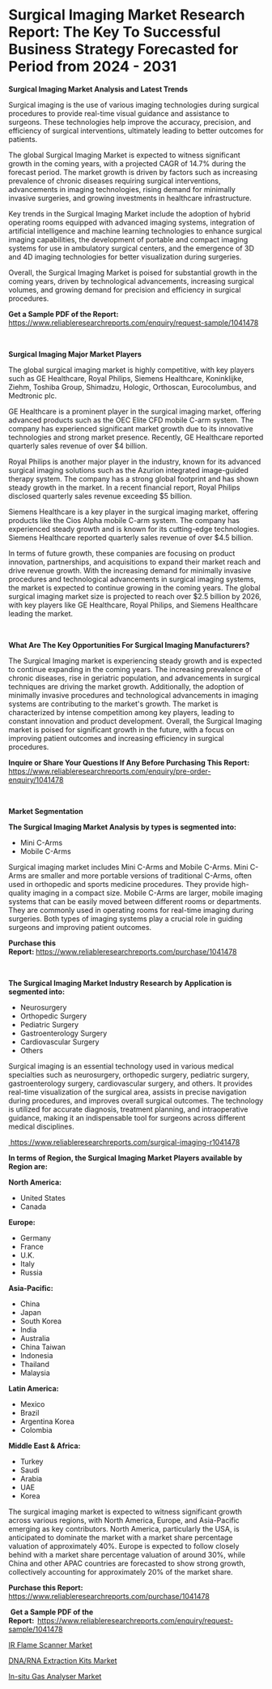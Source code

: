 <p><h1>Surgical Imaging Market Research Report: The Key To Successful Business Strategy Forecasted for Period from 2024 - 2031</h1></p><p><strong>Surgical Imaging Market Analysis and Latest Trends</strong></p>
<p><p>Surgical imaging is the use of various imaging technologies during surgical procedures to provide real-time visual guidance and assistance to surgeons. These technologies help improve the accuracy, precision, and efficiency of surgical interventions, ultimately leading to better outcomes for patients.</p><p>The global Surgical Imaging Market is expected to witness significant growth in the coming years, with a projected CAGR of 14.7% during the forecast period. The market growth is driven by factors such as increasing prevalence of chronic diseases requiring surgical interventions, advancements in imaging technologies, rising demand for minimally invasive surgeries, and growing investments in healthcare infrastructure.</p><p>Key trends in the Surgical Imaging Market include the adoption of hybrid operating rooms equipped with advanced imaging systems, integration of artificial intelligence and machine learning technologies to enhance surgical imaging capabilities, the development of portable and compact imaging systems for use in ambulatory surgical centers, and the emergence of 3D and 4D imaging technologies for better visualization during surgeries.</p><p>Overall, the Surgical Imaging Market is poised for substantial growth in the coming years, driven by technological advancements, increasing surgical volumes, and growing demand for precision and efficiency in surgical procedures.</p></p>
<p><strong>Get a Sample PDF of the Report:&nbsp;</strong> <a href="https://www.reliableresearchreports.com/enquiry/request-sample/1041478">https://www.reliableresearchreports.com/enquiry/request-sample/1041478</a></p>
<p>&nbsp;</p>
<p><strong>Surgical Imaging Major Market Players</strong></p>
<p><p>The global surgical imaging market is highly competitive, with key players such as GE Healthcare, Royal Philips, Siemens Healthcare, Koninklijke, Ziehm, Toshiba Group, Shimadzu, Hologic, Orthoscan, Eurocolumbus, and Medtronic plc. </p><p>GE Healthcare is a prominent player in the surgical imaging market, offering advanced products such as the OEC Elite CFD mobile C-arm system. The company has experienced significant market growth due to its innovative technologies and strong market presence. Recently, GE Healthcare reported quarterly sales revenue of over $4 billion.</p><p>Royal Philips is another major player in the industry, known for its advanced surgical imaging solutions such as the Azurion integrated image-guided therapy system. The company has a strong global footprint and has shown steady growth in the market. In a recent financial report, Royal Philips disclosed quarterly sales revenue exceeding $5 billion.</p><p>Siemens Healthcare is a key player in the surgical imaging market, offering products like the Cios Alpha mobile C-arm system. The company has experienced steady growth and is known for its cutting-edge technologies. Siemens Healthcare reported quarterly sales revenue of over $4.5 billion.</p><p>In terms of future growth, these companies are focusing on product innovation, partnerships, and acquisitions to expand their market reach and drive revenue growth. With the increasing demand for minimally invasive procedures and technological advancements in surgical imaging systems, the market is expected to continue growing in the coming years. The global surgical imaging market size is projected to reach over $2.5 billion by 2026, with key players like GE Healthcare, Royal Philips, and Siemens Healthcare leading the market.</p></p>
<p>&nbsp;</p>
<p><strong>What Are The Key Opportunities For Surgical Imaging Manufacturers?</strong></p>
<p><p>The Surgical Imaging market is experiencing steady growth and is expected to continue expanding in the coming years. The increasing prevalence of chronic diseases, rise in geriatric population, and advancements in surgical techniques are driving the market growth. Additionally, the adoption of minimally invasive procedures and technological advancements in imaging systems are contributing to the market's growth. The market is characterized by intense competition among key players, leading to constant innovation and product development. Overall, the Surgical Imaging market is poised for significant growth in the future, with a focus on improving patient outcomes and increasing efficiency in surgical procedures.</p></p>
<p><strong>Inquire or Share Your Questions If Any Before Purchasing This Report:</strong> <a href="https://www.reliableresearchreports.com/enquiry/pre-order-enquiry/1041478">https://www.reliableresearchreports.com/enquiry/pre-order-enquiry/1041478</a></p>
<p>&nbsp;</p>
<p><strong>Market Segmentation</strong></p>
<p><strong>The Surgical Imaging Market Analysis by types is segmented into:</strong></p>
<p><ul><li>Mini C-Arms</li><li>Mobile C-Arms</li></ul></p>
<p><p>Surgical imaging market includes Mini C-Arms and Mobile C-Arms. Mini C-Arms are smaller and more portable versions of traditional C-Arms, often used in orthopedic and sports medicine procedures. They provide high-quality imaging in a compact size. Mobile C-Arms are larger, mobile imaging systems that can be easily moved between different rooms or departments. They are commonly used in operating rooms for real-time imaging during surgeries. Both types of imaging systems play a crucial role in guiding surgeons and improving patient outcomes.</p></p>
<p><strong>Purchase this Report:&nbsp;</strong><a href="https://www.reliableresearchreports.com/purchase/1041478">https://www.reliableresearchreports.com/purchase/1041478</a></p>
<p>&nbsp;</p>
<p><strong>The Surgical Imaging Market Industry Research by Application is segmented into:</strong></p>
<p><ul><li>Neurosurgery</li><li>Orthopedic Surgery</li><li>Pediatric Surgery</li><li>Gastroenterology Surgery</li><li>Cardiovascular Surgery</li><li>Others</li></ul></p>
<p><p>Surgical imaging is an essential technology used in various medical specialties such as neurosurgery, orthopedic surgery, pediatric surgery, gastroenterology surgery, cardiovascular surgery, and others. It provides real-time visualization of the surgical area, assists in precise navigation during procedures, and improves overall surgical outcomes. The technology is utilized for accurate diagnosis, treatment planning, and intraoperative guidance, making it an indispensable tool for surgeons across different medical disciplines.</p></p>
<p><a href="https://www.reliableresearchreports.com/surgical-imaging-r1041478">&nbsp;https://www.reliableresearchreports.com/surgical-imaging-r1041478</a></p>
<p><strong>In terms of Region, the Surgical Imaging Market Players available by Region are:</strong></p>
<p>
    <p> <strong> North America: </strong>
        <ul>
            <li>United States</li>
            <li>Canada</li>
        </ul>
        </p> 
    <p> <strong> Europe: </strong>
        <ul>
            <li>Germany</li>
            <li>France</li>
            <li>U.K.</li>
            <li>Italy</li>
            <li>Russia</li>
        </ul>
        </p> 
    <p> <strong> Asia-Pacific: </strong>
        <ul>
            <li>China</li>
            <li>Japan</li>
            <li>South Korea</li>
            <li>India</li>
            <li>Australia</li>
            <li>China Taiwan</li>
            <li>Indonesia</li>
            <li>Thailand</li>
            <li>Malaysia</li>
        </ul>
        </p> 
    <p> <strong> Latin America: </strong>
        <ul>
            <li>Mexico</li>
            <li>Brazil</li>
            <li>Argentina Korea</li>
            <li>Colombia</li>
        </ul>
        </p> 
    <p> <strong> Middle East & Africa: </strong>
        <ul>
            <li>Turkey</li>
            <li>Saudi</li>
            <li>Arabia</li>
            <li>UAE</li>
            <li>Korea</li>
        </ul>
    </p>
    </p>
<p><p>The surgical imaging market is expected to witness significant growth across various regions, with North America, Europe, and Asia-Pacific emerging as key contributors. North America, particularly the USA, is anticipated to dominate the market with a market share percentage valuation of approximately 40%. Europe is expected to follow closely behind with a market share percentage valuation of around 30%, while China and other APAC countries are forecasted to show strong growth, collectively accounting for approximately 20% of the market share.</p></p>
<p><strong>Purchase this Report: </strong><a href="https://www.reliableresearchreports.com/purchase/1041478">https://www.reliableresearchreports.com/purchase/1041478</a></p>
<p>&nbsp;<strong>Get a Sample PDF of the Report:&nbsp;&nbsp;</strong><a href="https://www.reliableresearchreports.com/enquiry/request-sample/1041478">https://www.reliableresearchreports.com/enquiry/request-sample/1041478</a></p>
<p><strong></strong></p>
<p><p><a href="https://github.com/bznecsdb5/Market-Research-Report-List-1/blob/main/ir-flame-scanner-market.md">IR Flame Scanner Market</a></p><p><a href="https://view.publitas.com/reportprime-1/dna-rna-extraction-kits-market-size-share-analysis-growth-trends-forecast-2024-2031/">DNA/RNA Extraction Kits Market</a></p><p><a href="https://github.com/maesanjaya8/Market-Research-Report-List-1/blob/main/in-situ-gas-analyser-market.md">In-situ Gas Analyser Market</a></p></p>